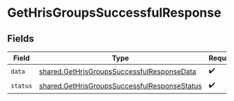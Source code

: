 # GetHrisGroupsSuccessfulResponse


## Fields

| Field                                                                                                        | Type                                                                                                         | Required                                                                                                     | Description                                                                                                  |
| ------------------------------------------------------------------------------------------------------------ | ------------------------------------------------------------------------------------------------------------ | ------------------------------------------------------------------------------------------------------------ | ------------------------------------------------------------------------------------------------------------ |
| `data`                                                                                                       | [shared.GetHrisGroupsSuccessfulResponseData](../../models/shared/gethrisgroupssuccessfulresponsedata.md)     | :heavy_check_mark:                                                                                           | N/A                                                                                                          |
| `status`                                                                                                     | [shared.GetHrisGroupsSuccessfulResponseStatus](../../models/shared/gethrisgroupssuccessfulresponsestatus.md) | :heavy_check_mark:                                                                                           | N/A                                                                                                          |